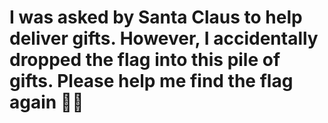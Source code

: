 # I was asked by Santa Claus to help deliver gifts. However, I accidentally dropped the flag into this pile of gifts. Please help me find the flag again 🚩🚩
